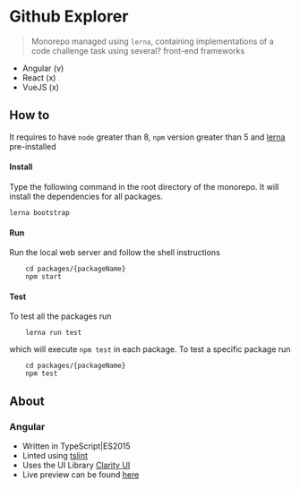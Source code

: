 # Github Explorer
> Monorepo managed using `lerna`, containing implementations of a code challenge task using several? front-end frameworks
- Angular (v)
- React (x)
- VueJS (x)

## How to
It requires to have `node` greater than 8, `npm` version greater than 5 and [lerna](https://lernajs.io/) pre-installed
#### Install
Type the following command in the root directory of the monorepo.
It will install the dependencies for all packages.

```
lerna bootstrap
```

#### Run
Run the local web server and follow the shell instructions
```
    cd packages/{packageName}
    npm start 
```

#### Test
To test all the packages run
```
    lerna run test
```
which will execute `npm test` in each package. To test a specific package run
```
    cd packages/{packageName}
    npm test 
```

## About

### Angular

- Written in TypeScript|ES2015
- Linted using [tslint](https://github.com/palantir/tslint)
- Uses the UI Library [Clarity UI](https://vmware.github.io/clarity/)
- Live preview can be found [here](http://katrotz.space/github-explorer/angular)

